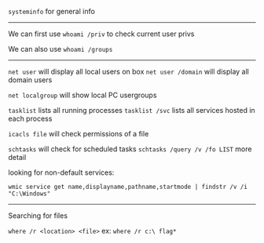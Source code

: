 `systeminfo` for general info

---

We can first use `whoami /priv` to check current user privs

We can also use `whoami /groups`

---

`net user` will display all local users on box
`net user /domain` will display all domain users

`net localgroup` will show local PC usergroups


`tasklist` lists all running processes
`tasklist /svc` lists all services hosted in each process

`icacls file` will check permissions of a file

`schtasks` will check for scheduled tasks
`schtasks /query /v /fo LIST` more detail




looking for non-default services:  

`wmic service get name,displayname,pathname,startmode | findstr /v /i "C:\Windows"`

---

Searching for files

`where /r <location> <file>`
ex: `where /r c:\ flag*`